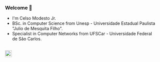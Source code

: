 ### Welcome 👋

* I'm Celso Modesto Jr.
* BSc. in Computer Science from Unesp - Universidade Estadual Paulista "Julio de Mesquita Filho".
* Specialist in Computer Networks from UFSCar - Universidade Federal de São Carlos.

##

<a href="https://www.linkedin.com/in/cnmodesto" target="_blank"><img align="left" alt="LinkedIn" width="22px" src="https://github.com/gauravghongde/social-icons/blob/master/SVG/Color/LinkedIN.svg" />
